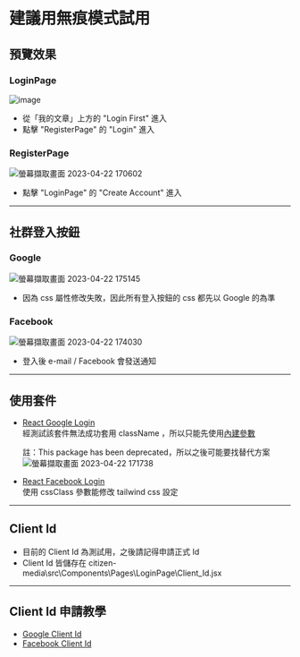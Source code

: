 # 建議用無痕模式試用

## 預覽效果
### LoginPage
![image](https://user-images.githubusercontent.com/87169493/233775914-20822888-e33f-4659-8ced-625f8e8a4855.png)
  - 從「我的文章」上方的 "Login First" 進入
  - 點擊 "RegisterPage" 的 "Login" 進入

### RegisterPage
![螢幕擷取畫面 2023-04-22 170602](https://user-images.githubusercontent.com/87169493/233775662-b3b4798d-8e35-4de0-aace-0871d4e791bb.png)
  - 點擊 "LoginPage" 的 "Create Account" 進入

---  

## 社群登入按鈕  
### Google  
![螢幕擷取畫面 2023-04-22 175145](https://user-images.githubusercontent.com/87169493/233776962-25b8eb71-855d-4dea-9fb9-756383bfe3f0.png)
- 因為 css 屬性修改失敗，因此所有登入按鈕的 css 都先以 Google 的為準  

### Facebook  
![螢幕擷取畫面 2023-04-22 174030](https://user-images.githubusercontent.com/87169493/233776381-ffffa582-7051-408c-827f-bb6f05943838.png)  
- 登入後 e-mail / Facebook 會發送通知

---  

## 使用套件   
- [React Google Login](https://www.npmjs.com/package/react-google-login)  
  經測試該套件無法成功套用 className ，所以只能先使用[內建參數](https://developers.google.com/identity/gsi/web/reference/js-reference?hl=zh-tw#theme)  

  註：This package has been deprecated，所以之後可能要找替代方案  
  ![螢幕擷取畫面 2023-04-22 171738](https://user-images.githubusercontent.com/87169493/233775594-479975f7-b4c4-4d30-acd9-dd62351a11e8.png)  

- [React Facebook Login](https://www.npmjs.com/package/react-facebook-login)  
  使用 cssClass 參數能修改 tailwind css 設定  

---  

## Client Id  
- 目前的 Client Id 為測試用，之後請記得申請正式 Id  
- Client Id 皆儲存在 citizen-media\src\Components\Pages\LoginPage\Client_Id.jsx  

---  

## Client Id 申請教學
- [Google Client Id](https://blog.logrocket.com/guide-adding-google-login-react-app/)  
- [Facebook Client Id](https://youtu.be/8m1M3AW5bBE)  
